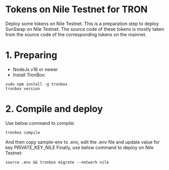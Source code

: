 # Tokens on Nile Testnet for TRON
Deploy some tokens on Nile Testnet. This is a preparation step to deploy SunSwap on Nile Testnet.
The source code of these tokens is mostly taken from the source code of the corresponding tokens on the mainnet.

# 1. Preparing
+ NodeJs v16 or newer
+ Install TronBox:
```
sudo npm install -g tronbox
tronbox version
```

# 2. Compile and deploy
Use below command to compile:
```
tronbox compile
```
And then copy sample-env to .env, edit the .env file and update value for key PRIVATE_KEY_NILE
Finally, use below command to deploy on Nile Testnet:
```
source .env && tronbox migrate --network nile
```

